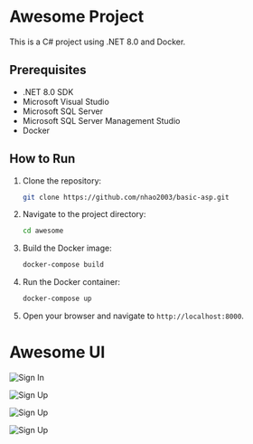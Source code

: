 # Awesome Project

This is a C# project using .NET 8.0 and Docker.

## Prerequisites

- .NET 8.0 SDK
- Microsoft Visual Studio
- Microsoft SQL Server
- Microsoft SQL Server Management Studio
- Docker

## How to Run

1. Clone the repository:
    
    ```bash
    git clone https://github.com/nhao2003/basic-asp.git
    ```
2. Navigate to the project directory:
    
    ```bash
    cd awesome
    ```
3. Build the Docker image:
        
   ```bash
   docker-compose build
   ```
4. Run the Docker container:
        
   ```bash
   docker-compose up
   ```
5. Open your browser and navigate to `http://localhost:8000`.

# Awesome UI

![Sign In](./.images/Pic_SignIn.png)

![Sign Up](./.images/Pic_SignUp.png)

![Sign Up](./.images/Pic_Home.png)

![Sign Up](./.images/Pic_Account.png)